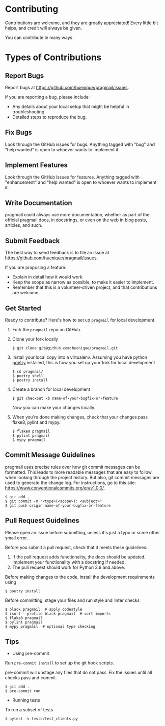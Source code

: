 # Contributing

Contributions are welcome, and they are greatly appreciated! Every little bit
helps, and credit will always be given.

You can contribute in many ways:

# Types of Contributions

## Report Bugs

Report bugs at https://github.com/huenique/pragmail/issues.

If you are reporting a bug, please include:

* Any details about your local setup that might be helpful in troubleshooting.
* Detailed steps to reproduce the bug.

## Fix Bugs

Look through the GitHub issues for bugs. Anything tagged with "bug" and "help wanted" is open to whoever wants to implement it.

## Implement Features

Look through the GitHub issues for features. Anything tagged with "enhancement" and "help wanted" is open to whoever wants to implement it.

## Write Documentation

pragmail could always use more documentation, whether as part of the official pragmail docs, in docstrings, or even on the web in blog posts, articles, and such.

## Submit Feedback

The best way to send feedback is to file an issue at https://github.com/huenique/pragmail/issues.

If you are proposing a feature:

* Explain in detail how it would work.
* Keep the scope as narrow as possible, to make it easier to implement.
* Remember that this is a volunteer-driven project, and that contributions are welcome

## Get Started

Ready to contribute? Here's how to set up `pragmail` for local development.

1. Fork the `pragmail` repo on GitHub.
2. Clone your fork locally

    ```
    $ git clone git@github.com:huenique/pragmail.git
    ```

3. Install your local copy into a virtualenv. Assuming you have python [poetry](https://github.com/python-poetry/poetry) installed, this is how you set up your fork for local development

    ```
    $ cd pragmail/
    $ poetry shell
    $ poetry install
    ```

4. Create a branch for local development

    ```
    $ git checkout -b name-of-your-bugfix-or-feature
    ```

   Now you can make your changes locally.

5. When you're done making changes, check that your changes pass flake8, pylint and mypy.

    ```
    $ flake8 pragmail
    $ pylint pragmail
    $ mypy pragmail
    ```

## Commit Message Guidelines
pragmail uses precise rules over how git commit messages can be formatted. This leads to more readable messages that are easy to follow when looking through the project history. But also, git commit messages are used to generate the change log. For instructions, go to this site: https://www.conventionalcommits.org/en/v1.0.0/.

```
$ git add .
$ git commit -m "<type>(<scope>): <subject>"
$ git push origin name-of-your-bugfix-or-feature
```

## Pull Request Guidelines

Please open an issue before submitting, unless it's just a typo or some other small error.

Before you submit a pull request, check that it meets these guidelines:

1. If the pull request adds functionality, the docs should be updated. Implement your functionality with a docstring if needed.
2. The pull request should work for Python 3.9 and above.

Before making changes to the code, install the development requirements using

```
$ poetry install
```

Before committing, stage your files and run style and linter checks

```
$ black pragmail  # apply codestyle
$ isort --profile black pragmail  # sort imports
$ flake8 pragmail
$ pylint pragmail
$ mypy pragmail  # optional type checking
```

## Tips

- Using pre-commit

Run `pre-commit install` to set up the git hook scripts.

pre-commit will unstage any files that do not pass. Fix the issues until all checks pass and commit.

```
$ git add .
$ pre-commit run
```

- Running tests

To run a subset of tests

```
$ pytest -v tests/test_clients.py
```
